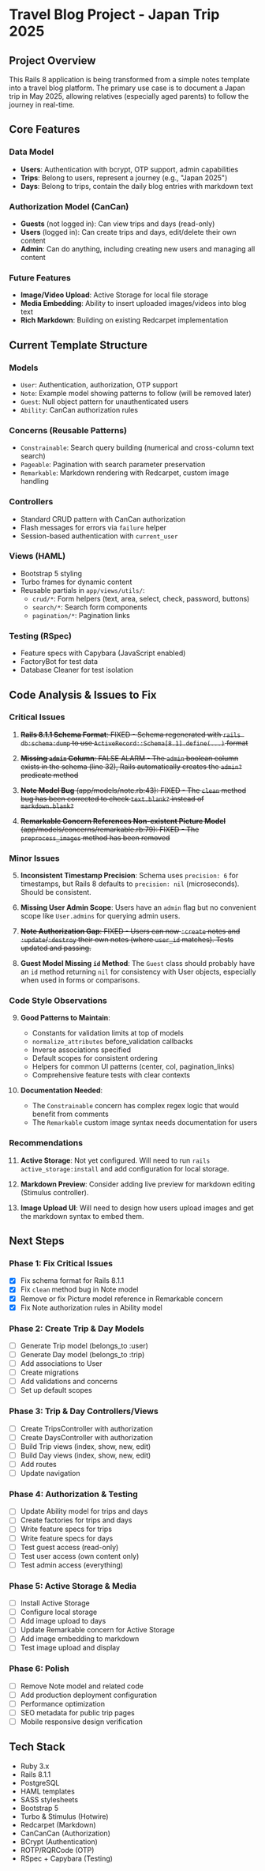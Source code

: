 # Travel Blog Project - Japan Trip 2025

## Project Overview

This Rails 8 application is being transformed from a simple notes template into a travel blog platform. The primary use case is to document a Japan trip in May 2025, allowing relatives (especially aged parents) to follow the journey in real-time.

## Core Features

### Data Model
- **Users**: Authentication with bcrypt, OTP support, admin capabilities
- **Trips**: Belong to users, represent a journey (e.g., "Japan 2025")
- **Days**: Belong to trips, contain the daily blog entries with markdown text

### Authorization Model (CanCan)
- **Guests** (not logged in): Can view trips and days (read-only)
- **Users** (logged in): Can create trips and days, edit/delete their own content
- **Admin**: Can do anything, including creating new users and managing all content

### Future Features
- **Image/Video Upload**: Active Storage for local file storage
- **Media Embedding**: Ability to insert uploaded images/videos into blog text
- **Rich Markdown**: Building on existing Redcarpet implementation

## Current Template Structure

### Models
- `User`: Authentication, authorization, OTP support
- `Note`: Example model showing patterns to follow (will be removed later)
- `Guest`: Null object pattern for unauthenticated users
- `Ability`: CanCan authorization rules

### Concerns (Reusable Patterns)
- `Constrainable`: Search query building (numerical and cross-column text search)
- `Pageable`: Pagination with search parameter preservation
- `Remarkable`: Markdown rendering with Redcarpet, custom image handling

### Controllers
- Standard CRUD pattern with CanCan authorization
- Flash messages for errors via `failure` helper
- Session-based authentication with `current_user`

### Views (HAML)
- Bootstrap 5 styling
- Turbo frames for dynamic content
- Reusable partials in `app/views/utils/`:
  - `crud/*`: Form helpers (text, area, select, check, password, buttons)
  - `search/*`: Search form components
  - `pagination/*`: Pagination links

### Testing (RSpec)
- Feature specs with Capybara (JavaScript enabled)
- FactoryBot for test data
- Database Cleaner for test isolation

## Code Analysis & Issues to Fix

### Critical Issues

1. ~~**Rails 8.1.1 Schema Format**: FIXED - Schema regenerated with `rails db:schema:dump` to use `ActiveRecord::Schema[8.1].define(...)` format~~

2. ~~**Missing `admin` Column**: FALSE ALARM - The `admin` boolean column exists in the schema (line 32), Rails automatically creates the `admin?` predicate method~~

3. ~~**Note Model Bug** (app/models/note.rb:43): FIXED - The `clean` method bug has been corrected to check `text.blank?` instead of `markdown.blank?`~~

4. ~~**Remarkable Concern References Non-existent Picture Model** (app/models/concerns/remarkable.rb:79): FIXED - The `preprocess_images` method has been removed~~

### Minor Issues

5. **Inconsistent Timestamp Precision**: Schema uses `precision: 6` for timestamps, but Rails 8 defaults to `precision: nil` (microseconds). Should be consistent.

6. **Missing User Admin Scope**: Users have an `admin` flag but no convenient scope like `User.admins` for querying admin users.

7. ~~**Note Authorization Gap**: FIXED - Users can now `:create` notes and `:update`/`:destroy` their own notes (where `user_id` matches). Tests updated and passing.~~

8. **Guest Model Missing `id` Method**: The `Guest` class should probably have an `id` method returning `nil` for consistency with User objects, especially when used in forms or comparisons.

### Code Style Observations

9. **Good Patterns to Maintain**:
   - Constants for validation limits at top of models
   - `normalize_attributes` before_validation callbacks
   - Inverse associations specified
   - Default scopes for consistent ordering
   - Helpers for common UI patterns (center, col, pagination_links)
   - Comprehensive feature tests with clear contexts

10. **Documentation Needed**:
    - The `Constrainable` concern has complex regex logic that would benefit from comments
    - The `Remarkable` custom image syntax needs documentation for users

### Recommendations

11. **Active Storage**: Not yet configured. Will need to run `rails active_storage:install` and add configuration for local storage.

12. **Markdown Preview**: Consider adding live preview for markdown editing (Stimulus controller).

13. **Image Upload UI**: Will need to design how users upload images and get the markdown syntax to embed them.

## Next Steps

### Phase 1: Fix Critical Issues
- [x] Fix schema format for Rails 8.1.1
- [x] Fix `clean` method bug in Note model
- [x] Remove or fix Picture model reference in Remarkable concern
- [x] Fix Note authorization rules in Ability model

### Phase 2: Create Trip & Day Models
- [ ] Generate Trip model (belongs_to :user)
- [ ] Generate Day model (belongs_to :trip)
- [ ] Add associations to User
- [ ] Create migrations
- [ ] Add validations and concerns
- [ ] Set up default scopes

### Phase 3: Trip & Day Controllers/Views
- [ ] Create TripsController with authorization
- [ ] Create DaysController with authorization
- [ ] Build Trip views (index, show, new, edit)
- [ ] Build Day views (index, show, new, edit)
- [ ] Add routes
- [ ] Update navigation

### Phase 4: Authorization & Testing
- [ ] Update Ability model for trips and days
- [ ] Create factories for trips and days
- [ ] Write feature specs for trips
- [ ] Write feature specs for days
- [ ] Test guest access (read-only)
- [ ] Test user access (own content only)
- [ ] Test admin access (everything)

### Phase 5: Active Storage & Media
- [ ] Install Active Storage
- [ ] Configure local storage
- [ ] Add image upload to days
- [ ] Update Remarkable concern for Active Storage
- [ ] Add image embedding to markdown
- [ ] Test image upload and display

### Phase 6: Polish
- [ ] Remove Note model and related code
- [ ] Add production deployment configuration
- [ ] Performance optimization
- [ ] SEO metadata for public trip pages
- [ ] Mobile responsive design verification

## Tech Stack
- Ruby 3.x
- Rails 8.1.1
- PostgreSQL
- HAML templates
- SASS stylesheets
- Bootstrap 5
- Turbo & Stimulus (Hotwire)
- Redcarpet (Markdown)
- CanCanCan (Authorization)
- BCrypt (Authentication)
- ROTP/RQRCode (OTP)
- RSpec + Capybara (Testing)
